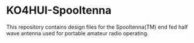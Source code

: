 # KO4HUI-Spooltenna
This repository contains design files for the Spooltenna(TM) end fed half wave antenna used for portable amateur radio operating.
